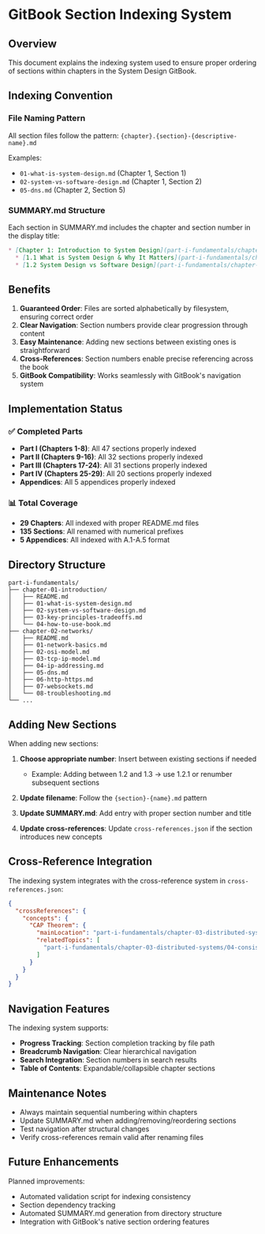 # GitBook Section Indexing System

## Overview

This document explains the indexing system used to ensure proper ordering of sections within chapters in the System Design GitBook.

## Indexing Convention

### File Naming Pattern
All section files follow the pattern: `{chapter}.{section}-{descriptive-name}.md`

Examples:
- `01-what-is-system-design.md` (Chapter 1, Section 1)
- `02-system-vs-software-design.md` (Chapter 1, Section 2)
- `05-dns.md` (Chapter 2, Section 5)

### SUMMARY.md Structure
Each section in SUMMARY.md includes the chapter and section number in the display title:

```markdown
* [Chapter 1: Introduction to System Design](part-i-fundamentals/chapter-01-introduction/README.md)
  * [1.1 What is System Design & Why It Matters](part-i-fundamentals/chapter-01-introduction/01-what-is-system-design.md)
  * [1.2 System Design vs Software Design](part-i-fundamentals/chapter-01-introduction/02-system-vs-software-design.md)
```

## Benefits

1. **Guaranteed Order**: Files are sorted alphabetically by filesystem, ensuring correct order
2. **Clear Navigation**: Section numbers provide clear progression through content
3. **Easy Maintenance**: Adding new sections between existing ones is straightforward
4. **Cross-References**: Section numbers enable precise referencing across the book
5. **GitBook Compatibility**: Works seamlessly with GitBook's navigation system

## Implementation Status

### ✅ Completed Parts
- **Part I (Chapters 1-8)**: All 47 sections properly indexed
- **Part II (Chapters 9-16)**: All 32 sections properly indexed  
- **Part III (Chapters 17-24)**: All 31 sections properly indexed
- **Part IV (Chapters 25-29)**: All 20 sections properly indexed
- **Appendices**: All 5 appendices properly indexed

### 📊 Total Coverage
- **29 Chapters**: All indexed with proper README.md files
- **135 Sections**: All renamed with numerical prefixes
- **5 Appendices**: All indexed with A.1-A.5 format

## Directory Structure

```
part-i-fundamentals/
├── chapter-01-introduction/
│   ├── README.md
│   ├── 01-what-is-system-design.md
│   ├── 02-system-vs-software-design.md
│   ├── 03-key-principles-tradeoffs.md
│   └── 04-how-to-use-book.md
├── chapter-02-networks/
│   ├── README.md
│   ├── 01-network-basics.md
│   ├── 02-osi-model.md
│   ├── 03-tcp-ip-model.md
│   ├── 04-ip-addressing.md
│   ├── 05-dns.md
│   ├── 06-http-https.md
│   ├── 07-websockets.md
│   └── 08-troubleshooting.md
└── ...
```

## Adding New Sections

When adding new sections:

1. **Choose appropriate number**: Insert between existing sections if needed
   - Example: Adding between 1.2 and 1.3 → use 1.2.1 or renumber subsequent sections

2. **Update filename**: Follow the `{section}-{name}.md` pattern

3. **Update SUMMARY.md**: Add entry with proper section number and title

4. **Update cross-references**: Update `cross-references.json` if the section introduces new concepts

## Cross-Reference Integration

The indexing system integrates with the cross-reference system in `cross-references.json`:

```json
{
  "crossReferences": {
    "concepts": {
      "CAP Theorem": {
        "mainLocation": "part-i-fundamentals/chapter-03-distributed-systems/03-cap-theorem.md",
        "relatedTopics": [
          "part-i-fundamentals/chapter-03-distributed-systems/04-consistency-models.md"
        ]
      }
    }
  }
}
```

## Navigation Features

The indexing system supports:

- **Progress Tracking**: Section completion tracking by file path
- **Breadcrumb Navigation**: Clear hierarchical navigation
- **Search Integration**: Section numbers in search results
- **Table of Contents**: Expandable/collapsible chapter sections

## Maintenance Notes

- Always maintain sequential numbering within chapters
- Update SUMMARY.md when adding/removing/reordering sections  
- Test navigation after structural changes
- Verify cross-references remain valid after renaming files

## Future Enhancements

Planned improvements:
- Automated validation script for indexing consistency
- Section dependency tracking
- Automated SUMMARY.md generation from directory structure
- Integration with GitBook's native section ordering features